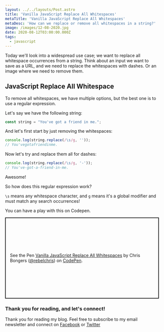 ```yaml
---
layout: ../../layouts/Post.astro
title: 'Vanilla JavaScript Replace All Whitespaces'
metaTitle: 'Vanilla JavaScript Replace All Whitespaces'
metaDesc: 'How can we replace or remove all whitespaces in a string?'
image: /images/12-08-2020.jpg
date: 2020-08-12T03:00:00.000Z
tags:
  - javascript
---
```


Today we'll look into a widespread use case; we want to replace all whitespace occurrences from a string. Think about an input we want to save as a URL, and we need to replace the whitespaces with dashes. Or an image where we need to remove them.

## JavaScript Replace All Whitespace

To remove all whitespaces, we have multiple options, but the best one is to use a regular expression.

Let's say we have the following string:

```js
const string = "You've got a friend in me.";
```

And let's first start by just removing the whitespaces:

```js
console.log(string.replace(/\s/g, ''));
// You'vegotafriendinme.
```

Now let's try and replace them all for dashes:

```js
console.log(string.replace(/\s/g, '-'));
// You've-got-a-friend-in-me.
```

Awesome!

So how does this regular expression work?

`\s` means any whitespace character, and `g` means it's a global modifier and must match any search occurrences!

You can have a play with this on Codepen.

<p class="codepen" data-height="265" data-theme-id="dark" data-default-tab="js,result" data-user="rebelchris" data-slug-hash="gOraRyP" style="height: 265px; box-sizing: border-box; display: flex; align-items: center; justify-content: center; border: 2px solid; margin: 1em 0; padding: 1em;" data-pen-title="Vanilla JavaScript Replace All Whitespaces">
  <span>See the Pen <a href="https://codepen.io/rebelchris/pen/gOraRyP">
  Vanilla JavaScript Replace All Whitespaces</a> by Chris Bongers (<a href="https://codepen.io/rebelchris">@rebelchris</a>)
  on <a href="https://codepen.io">CodePen</a>.</span>
</p>
<script async src="https://static.codepen.io/assets/embed/ei.js"></script>

### Thank you for reading, and let's connect!

Thank you for reading my blog. Feel free to subscribe to my email newsletter and connect on [Facebook](https://www.facebook.com/DailyDevTipsBlog) or [Twitter](https://twitter.com/DailyDevTips1)
